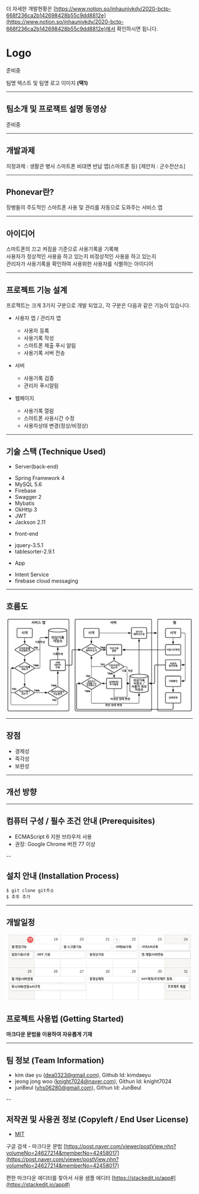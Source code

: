 더 자세한 개발현황은 [https://www.notion.so/inhaunivkdy/2020-bctp-668f236ca2b142698428b55c9dd8812e](https://www.notion.so/inhaunivkdy/2020-bctp-668f236ca2b142698428b55c9dd8812e)에서 확인하시면 됩니다.
# Logo
준비중

팀명 텍스트 및 팀명 로고 이미지 **(택1)**

---
## 팀소개 및 프로잭트 설명 동영상
준비중

---
## 개발과제
지정과제 : 생활관 병사 스마트폰 비대면 반납 앱(스마트폰 등) [제안처 : 군수전산소]

---
## Phonevar란?
장병들의 주도적인 스마트폰 사용 및 관리를 자동으로 도와주는 서비스 앱

---
## 아이디어
스마트폰의 끄고 켜짐을 기준으로 사용기록을 기록해<br>사용자가 정상적인 사용을 하고 있는지 비정상적인 사용을 하고 있는지<br>관리자가 사용기록을 확인하여 사용위한 사용자를 식별하는 아이디어

---
## 프로젝트 기능 설계
프로젝트는 크게 3가지 구분으로 개발 되었고, 각 구분은 다음과 같은 기능이 있습니다.
* 사용자 앱 / 관리자 앱
  * 사용자 등록
  * 사용기록 작성
  * 스마트폰 제출 푸시 알림
  * 사용기록 서버 전송

* 서버
  * 사용기록 검증
  * 관리자 푸시알림

* 웹페이지
  * 사용기록 열람
  * 스마트폰 사용시간 수정
  * 사용자상태 변경(정상/비정상)

---
## 기술 스택 (Technique Used)
* Server(back-end)
 - Spring Framework 4
 - MySQL 5.6
 - Firebase
 - Swagger 2
 - Mybatis
 - OkHttp 3
 - JWT
 - Jackson 2.11

* front-end
 - jquery-3.5.1
 - tablesorter-2.9.1
 
* App
 - Intent Service
 - firebase cloud messaging

---
## 흐름도
![Alt text](/PPT/흐름도.png)

---
## 장점
 * 경제성
 * 즉각성
 * 보완성

---
## 개선 방향

---
## 컴퓨터 구성 / 필수 조건 안내 (Prerequisites)
* ECMAScript 6 지원 브라우저 사용
* 권장: Google Chrome 버젼 77 이상

--
## 설치 안내 (Installation Process)
```bash
$ git clone git주소
$ 추후 추가
```
---
## 개발일정
![Alt text](/PPT/일정.png)
## 프로젝트 사용법 (Getting Started)
**마크다운 문법을 이용하여 자유롭게 기재**

---
## 팀 정보 (Team Information)
- kim dae yu (dea0323@gmail.com), Github Id: kimdaeyu
- jeong jong woo (knight7024@naver.com), Githun Id: knight7024
- junBeul (yhs06280@gmail.com), Githun Id: JunBeul

--
## 저작권 및 사용권 정보 (Copyleft / End User License)
 * [MIT](https://github.com/osam2020-WEB/Sample-ProjectName-TeamName/blob/master/license.md)
 
 
 

구글 검색 - 마크다운 문법
[https://post.naver.com/viewer/postView.nhn?volumeNo=24627214&memberNo=42458017](https://post.naver.com/viewer/postView.nhn?volumeNo=24627214&memberNo=42458017)

편한 마크다운 에디터를 찾아서 사용
샘플 에디터 [https://stackedit.io/app#](https://stackedit.io/app#)
